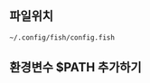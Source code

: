 ## 파일위치
```~/.config/fish/config.fish ``` 

## 환경변수 $PATH 추가하기
``` set --universal fish_user_paths $fish_user_paths "<path>"
